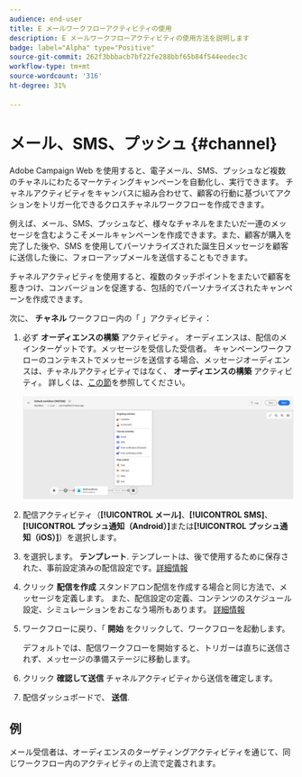```yaml
---
audience: end-user
title: E メールワークフローアクティビティの使用
description: E メールワークフローアクティビティの使用方法を説明します
badge: label="Alpha" type="Positive"
source-git-commit: 262f3bbbacb7bf22fe288bbf65b84f544eedec3c
workflow-type: tm+mt
source-wordcount: '316'
ht-degree: 31%

---
```



# メール、SMS、プッシュ {#channel}

Adobe Campaign Web を使用すると、電子メール、SMS、プッシュなど複数のチャネルにわたるマーケティングキャンペーンを自動化し、実行できます。 チャネルアクティビティをキャンバスに組み合わせて、顧客の行動に基づいてアクションをトリガー化できるクロスチャネルワークフローを作成できます。

例えば、メール、SMS、プッシュなど、様々なチャネルをまたいだ一連のメッセージを含むようこそメールキャンペーンを作成できます。また、顧客が購入を完了した後や、SMS を使用してパーソナライズされた誕生日メッセージを顧客に送信した後に、フォローアップメールを送信することもできます。

チャネルアクティビティを使用すると、複数のタッチポイントをまたいで顧客を惹きつけ、コンバージョンを促進する、包括的でパーソナライズされたキャンペーンを作成できます。

次に、 **チャネル** ワークフロー内の「 」アクティビティ：

1. 必ず **オーディエンスの構築** アクティビティ。 オーディエンスは、配信のメインターゲットです。メッセージを受信した受信者。 キャンペーンワークフローのコンテキストでメッセージを送信する場合、メッセージオーディエンスは、チャネルアクティビティではなく、 **オーディエンスの構築** アクティビティ。 詳しくは、[この節](build-audience.md)を参照してください。

   ![](../../msg/assets/add-delivery-in-wf.png)

1. 配信アクティビティ（**[!UICONTROL メール]**、**[!UICONTROL SMS]**、**[!UICONTROL プッシュ通知（Android）]**&#x200B;または&#x200B;**[!UICONTROL プッシュ通知（iOS）]**）を選択します。

1. を選択します。 **テンプレート**. テンプレートは、後で使用するために保存された、事前設定済みの配信設定です。[詳細情報](../../msg/delivery-template.md)

1. クリック **配信を作成** スタンドアロン配信を作成する場合と同じ方法で、メッセージを定義します。 また、配信設定の定義、コンテンツのスケジュール設定、シミュレーションをおこなう場所もあります。 [詳細情報](../../msg/gs-messages.md)

1. ワークフローに戻り、「 **開始** をクリックして、ワークフローを起動します。

   デフォルトでは、配信ワークフローを開始すると、トリガーは直ちに送信されず、メッセージの準備ステージに移動します。

1. クリック **確認して送信** チャネルアクティビティから送信を確定します。

1. 配信ダッシュボードで、 **送信**.

## 例


<!--
description, which use case you can perform (common other activities that you can link before of after the activity)

how to add and configure the activity

example of a configured activity within a workflow
The Email delivery activity allows you to configure the sending an email in a workflow. 

-->



<!-- Scheduled emails available?

This can be a single send email and sent just once, or it can be a recurring email.
* Single send emails are standard emails, sent once.
* Recurring emails allow you to send the same email multiple times to different targets over a defined period. You can aggregate the deliveries per period in order to get reports that correspond to your needs.

When linked to a scheduler, you can define recurring emails.-->

メール受信者は、オーディエンスのターゲティングアクティビティを通じて、同じワークフロー内のアクティビティの上流で定義されます。

<!--The message preparation is triggered according to the workflow execution parameters. From the message dashboard, you can select whether to request or not a manual confirmation to send the message (required by default). You can start the workflow manually or place a scheduler activity in the workflow to automate execution.-->
